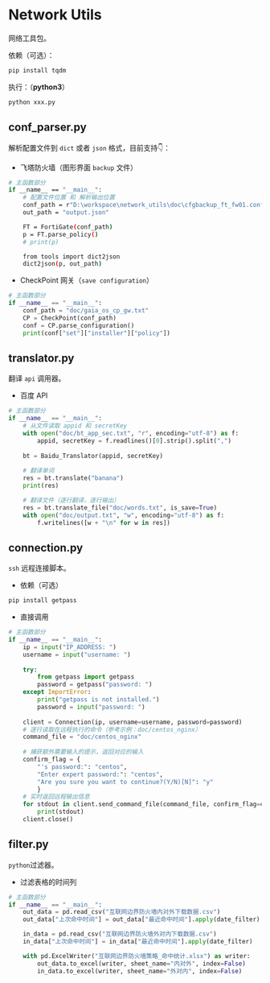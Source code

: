 # Network Utils

网络工具包。

依赖（可选）：

```bash
pip install tqdm
```

执行：（**python3**）

```bash
python xxx.py
```



## conf_parser.py

解析配置文件到 `dict` 或者 `json` 格式，目前支持👇：

- 飞塔防火墙（图形界面 `backup` 文件）

```bash
# 主函数部分
if __name__ == "__main__":
    # 配置文件位置 和 解析输出位置
    conf_path = r"D:\workspace\network_utils\doc\cfgbackup_ft_fw01.conf"
    out_path = "output.json"

    FT = FortiGate(conf_path)
    p = FT.parse_policy()
    # print(p)

    from tools import dict2json
    dict2json(p, out_path)
```

- CheckPoint 网关（`save configuration`）

```python
# 主函数部分
if __name__ == "__main__":
    conf_path = "doc/gaia_os_cp_gw.txt"
    CP = CheckPoint(conf_path)
    conf = CP.parse_configuration()
    print(conf["set"]["installer"]["policy"])
```



## translator.py

翻译 `api` 调用器。

- 百度 API

```python
# 主函数部分
if __name__ == "__main__":
    # 从文件读取 appid 和 secretKey
    with open("doc/bt_app_sec.txt", "r", encoding="utf-8") as f:
        appid, secretKey = f.readlines()[0].strip().split(",")
    
    bt = Baidu_Translator(appid, secretKey)
    
    # 翻译单词
    res = bt.translate("banana")
    print(res)

    # 翻译文件（逐行翻译，逐行输出）
    res = bt.translate_file("doc/words.txt", is_save=True)
    with open("doc/output.txt", "w", encoding="utf-8") as f:
        f.writelines([w + "\n" for w in res])
```



## connection.py

`ssh` 远程连接脚本。

- 依赖（可选）

```bash
pip install getpass
```

- 直接调用

```python
# 主函数部分
if __name__ == "__main__":
    ip = input("IP_ADDRESS: ")
    username = input("username: ")
    
    try:
        from getpass import getpass
        password = getpass("password: ")
    except ImportError:
        print("getpass is not installed.")
        password = input("password: ")
    
    client = Connection(ip, username=username, password=password)
    # 逐行读取在远程执行的命令（参考示例：doc/centos_nginx）
    command_file = "doc/centos_nginx"
    
    # 捕获额外需要输入的提示，返回对应的输入
    confirm_flag = {
        "'s password:": "centos",
        "Enter expert password:": "centos",
        "Are you sure you want to continue?(Y/N)[N]": "y"
        }
    # 实时返回远程输出信息
    for stdout in client.send_command_file(command_file, confirm_flag=confirm_flag):
        print(stdout)
    client.close()
```



## filter.py

`python`过滤器。

- 过滤表格的时间列

```python
# 主函数部分
if __name__ == "__main__":
    out_data = pd.read_csv("互联网边界防火墙内对外下载数据.csv")
    out_data["上次命中时间"] = out_data["最近命中时间"].apply(date_filter)

    in_data = pd.read_csv("互联网边界防火墙外对内下载数据.csv")
    in_data["上次命中时间"] = in_data["最近命中时间"].apply(date_filter)

    with pd.ExcelWriter("互联网边界防火墙策略_命中统计.xlsx") as writer:
        out_data.to_excel(writer, sheet_name="内对外", index=False)
        in_data.to_excel(writer, sheet_name="外对内", index=False)
```



